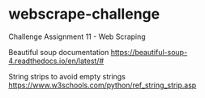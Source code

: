 # webscrape-challenge
Challenge Assignment 11 - Web Scraping

Beautiful soup documentation
https://beautiful-soup-4.readthedocs.io/en/latest/#

String strips to avoid empty strings
https://www.w3schools.com/python/ref_string_strip.asp

